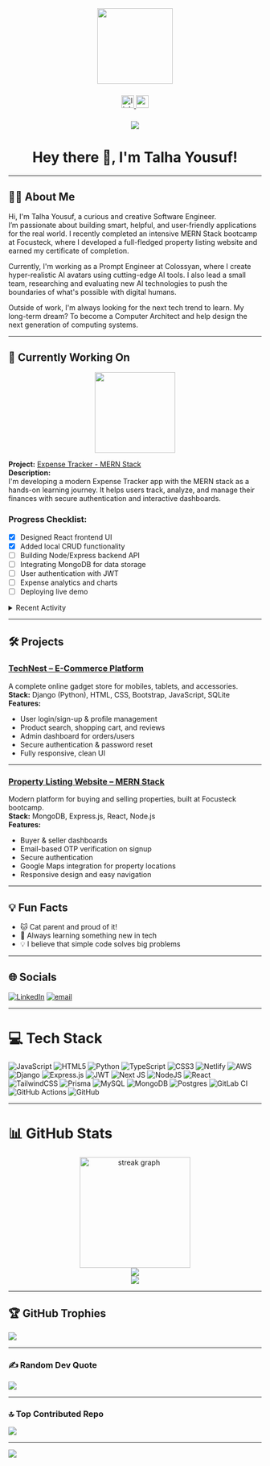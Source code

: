 <div align="center">
  <img height="150" src="https://media.giphy.com/media/M9gbBd9nbDrOTu1Mqx/giphy.gif" />
</div>

###

<div align="center">
  <a href="https://linkedin.com/in/talha-yousuf-sameja-7a9651214" target="_blank">
    <img src="https://img.shields.io/static/v1?message=LinkedIn&logo=linkedin&label=&color=0077B5&logoColor=white&labelColor=&style=for-the-badge" height="25" alt="linkedin logo" />
  </a>
  <a href="mailto:talha.samej@gmail.com">
    <img src="https://img.shields.io/static/v1?message=Email&logo=gmail&label=&color=D14836&logoColor=white&labelColor=&style=for-the-badge" height="25" alt="email logo" />
  </a>
</div>

###

<div align="center">
  <img src="https://visitor-badge.laobi.icu/badge?page_id=TalhaSameja.TalhaSameja" />
</div>

<h1 align="center">Hey there 👋, I'm Talha Yousuf!</h1>

---

## 👨‍💻 About Me

Hi, I'm Talha Yousuf, a curious and creative Software Engineer.  
I’m passionate about building smart, helpful, and user-friendly applications for the real world. I recently completed an intensive MERN Stack bootcamp at Focusteck, where I developed a full-fledged property listing website and earned my certificate of completion.

Currently, I'm working as a Prompt Engineer at Colossyan, where I create hyper-realistic AI avatars using cutting-edge AI tools. I also lead a small team, researching and evaluating new AI technologies to push the boundaries of what's possible with digital humans.

Outside of work, I'm always looking for the next tech trend to learn. My long-term dream? To become a Computer Architect and help design the next generation of computing systems.

---

## 🚧 Currently Working On

<div align="center">
  <img src="https://github-readme-activity-graph.cyclic.app/graph?username=TalhaSameja&theme=react-dark&hide_border=true&area=true" height="160"/>
</div>

**Project:** [Expense Tracker - MERN Stack](https://github.com/TalhaSameja/your-expense-tracker-repo)  
**Description:**  
I'm developing a modern Expense Tracker app with the MERN stack as a hands-on learning journey. It helps users track, analyze, and manage their finances with secure authentication and interactive dashboards.

### Progress Checklist:
- [x] Designed React frontend UI
- [x] Added local CRUD functionality
- [ ] Building Node/Express backend API
- [ ] Integrating MongoDB for data storage
- [ ] User authentication with JWT
- [ ] Expense analytics and charts
- [ ] Deploying live demo

<details>
<summary>Recent Activity</summary>

<!--START_SECTION:activity-->
<!-- This section will automatically update with your latest commits if you set up the Readme Activity workflow -->
<!--END_SECTION:activity-->

</details>

---

## 🛠️ Projects

### [TechNest – E-Commerce Platform](https://github.com/TalhaSameja/TechNest)
A complete online gadget store for mobiles, tablets, and accessories.  
**Stack:** Django (Python), HTML, CSS, Bootstrap, JavaScript, SQLite  
**Features:**
- User login/sign-up & profile management  
- Product search, shopping cart, and reviews  
- Admin dashboard for orders/users  
- Secure authentication & password reset  
- Fully responsive, clean UI

---

### [Property Listing Website – MERN Stack](https://github.com/TalhaSameja/property_website)
Modern platform for buying and selling properties, built at Focusteck bootcamp.  
**Stack:** MongoDB, Express.js, React, Node.js  
**Features:**
- Buyer & seller dashboards  
- Email-based OTP verification on signup  
- Secure authentication  
- Google Maps integration for property locations  
- Responsive design and easy navigation


---

## 💡 Fun Facts

- 🐱 Cat parent and proud of it!
- 🌱 Always learning something new in tech
- 💡 I believe that simple code solves big problems

---

## 🌐 Socials

[![LinkedIn](https://img.shields.io/badge/LinkedIn-%230077B5.svg?logo=linkedin&logoColor=white)](https://linkedin.com/in/talha-yousuf-sameja-7a9651214) 
[![email](https://img.shields.io/badge/Email-D14836?logo=gmail&logoColor=white)](mailto:talha.samej@gmail.com) 

---

# 💻 Tech Stack

![JavaScript](https://img.shields.io/badge/javascript-%23323330.svg?style=for-the-badge&logo=javascript&logoColor=%23F7DF1E)
![HTML5](https://img.shields.io/badge/html5-%23E34F26.svg?style=for-the-badge&logo=html5&logoColor=white)
![Python](https://img.shields.io/badge/python-3670A0?style=for-the-badge&logo=python&logoColor=ffdd54)
![TypeScript](https://img.shields.io/badge/typescript-%23007ACC.svg?style=for-the-badge&logo=typescript&logoColor=white)
![CSS3](https://img.shields.io/badge/css3-%231572B6.svg?style=for-the-badge&logo=css3&logoColor=white)
![Netlify](https://img.shields.io/badge/netlify-%23000000.svg?style=for-the-badge&logo=netlify&logoColor=#00C7B7)
![AWS](https://img.shields.io/badge/AWS-%23FF9900.svg?style=for-the-badge&logo=amazon-aws&logoColor=white)
![Django](https://img.shields.io/badge/django-%23092E20.svg?style=for-the-badge&logo=django&logoColor=white)
![Express.js](https://img.shields.io/badge/express.js-%23404d59.svg?style=for-the-badge&logo=express&logoColor=%2361DAFB)
![JWT](https://img.shields.io/badge/JWT-black?style=for-the-badge&logo=JSON%20web%20tokens)
![Next JS](https://img.shields.io/badge/Next-black?style=for-the-badge&logo=next.js&logoColor=white)
![NodeJS](https://img.shields.io/badge/node.js-6DA55F?style=for-the-badge&logo=node.js&logoColor=white)
![React](https://img.shields.io/badge/react-%2320232a.svg?style=for-the-badge&logo=react&logoColor=%2361DAFB)
![TailwindCSS](https://img.shields.io/badge/tailwindcss-%2338B2AC.svg?style=for-the-badge&logo=tailwind-css&logoColor=white)
![Prisma](https://img.shields.io/badge/Prisma-3982CE?style=for-the-badge&logo=Prisma&logoColor=white)
![MySQL](https://img.shields.io/badge/mysql-4479A1.svg?style=for-the-badge&logo=mysql&logoColor=white)
![MongoDB](https://img.shields.io/badge/MongoDB-%234ea94b.svg?style=for-the-badge&logo=mongodb&logoColor=white)
![Postgres](https://img.shields.io/badge/postgres-%23316192.svg?style=for-the-badge&logo=postgresql&logoColor=white)
![GitLab CI](https://img.shields.io/badge/gitlab%20CI-%23181717.svg?style=for-the-badge&logo=gitlab&logoColor=white)
![GitHub Actions](https://img.shields.io/badge/github%20actions-%232671E5.svg?style=for-the-badge&logo=githubactions&logoColor=white)
![GitHub](https://img.shields.io/badge/github-%23121011.svg?style=for-the-badge&logo=github&logoColor=white)

---

# 📊 GitHub Stats

<div align="center">
  <img src="https://nirzak-streak-stats.vercel.app/?user=TalhaSameja&theme=dark&hide_border=false" height="220" alt="streak graph"  /><br/>
  <img src="https://github-readme-stats.vercel.app/api?username=TalhaSameja&theme=dark&hide_border=false&include_all_commits=false&count_private=false" /><br/>
  <img src="https://github-readme-stats.vercel.app/api/top-langs/?username=TalhaSameja&theme=dark&hide_border=false&include_all_commits=false&count_private=false&layout=compact" />
</div>

---

## 🏆 GitHub Trophies
![](https://github-profile-trophy.vercel.app/?username=TalhaSameja&theme=radical&no-frame=false&no-bg=true&margin-w=4)

---

### ✍️ Random Dev Quote
![](https://quotes-github-readme.vercel.app/api?type=horizontal&theme=radical)

---

### 🔝 Top Contributed Repo
![](https://github-contributor-stats.vercel.app/api?username=TalhaSameja&limit=5&theme=dark&combine_all_yearly_contributions=true)

---

[![](https://visitcount.itsvg.in/api?id=TalhaSameja&icon=0&color=0)](https://visitcount.itsvg.in)

<!-- Proudly created with GPRM ( https://gprm.itsvg.in ) -->
